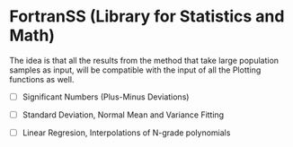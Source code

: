 # FortranSS (Library for Statistics and Math)

The idea is that all the results from the method that take large population samples as input, will
be compatible with the input of all the Plotting functions as well.

- [ ] Significant Numbers (Plus-Minus Deviations)
- [ ] Standard Deviation, Normal Mean and Variance Fitting
- [ ] Linear Regresion, Interpolations of N-grade polynomials

